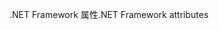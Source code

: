 <span data-ttu-id="20787-101">.NET Framework 属性</span><span class="sxs-lookup"><span data-stu-id="20787-101">.NET Framework attributes</span></span>